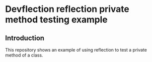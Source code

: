 # Devflection reflection private method testing example

## Introduction
This repository shows an example of using reflection to test a private method of a class.
